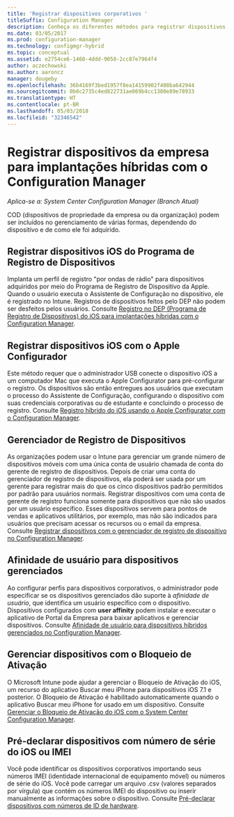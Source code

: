 ```yaml
---
title: 'Registrar dispositivos corporativos '
titleSuffix: Configuration Manager
description: Conheça os diferentes métodos para registrar dispositivos da empresa para implantações híbridas com o Configuration Manager.
ms.date: 03/05/2017
ms.prod: configuration-manager
ms.technology: configmgr-hybrid
ms.topic: conceptual
ms.assetid: e2754ce6-1460-4ddd-9050-2cc87e7964f4
author: aczechowski
ms.author: aaroncz
manager: dougeby
ms.openlocfilehash: 36b4169f3bed1957f8ea14159902f408ba642944
ms.sourcegitcommit: 0b0c2735c4ed822731ae069b4cc1380e89e78933
ms.translationtype: HT
ms.contentlocale: pt-BR
ms.lasthandoff: 05/03/2018
ms.locfileid: "32346542"
---
```

# <a name="enroll-company-owned-devices-for-hybrid-deployments-with-configuration-manager"></a>Registrar dispositivos da empresa para implantações híbridas com o Configuration Manager

*Aplica-se a: System Center Configuration Manager (Branch Atual)*

COD (dispositivos de propriedade da empresa ou da organização) podem ser incluídos no gerenciamento de várias formas, dependendo do dispositivo e de como ele foi adquirido.  

## <a name="enroll-device-enrollment-program-ios-devices"></a>Registrar dispositivos iOS do Programa de Registro de Dispositivos  
 Implanta um perfil de registro "por ondas de rádio" para dispositivos adquiridos por meio do Programa de Registro de Dispositivo da Apple. Quando o usuário executa o Assistente de Configuração no dispositivo, ele é registrado no Intune.  Registros de dispositivos feitos pelo DEP não podem ser desfeitos pelos usuários. Consulte [Registro no DEP (Programa de Registro de Dispositivos) do iOS para implantações híbridas com o Configuration Manager](../../mdm/deploy-use/ios-device-enrollment-program-for-hybrid.md).  

## <a name="enroll-ios-devices-with-apple-configurator"></a>Registrar dispositivos iOS com o Apple Configurador  
 Este método requer que o administrador USB conecte o dispositivo iOS a um computador Mac que executa o Apple Configurator para pré-configurar o registro. Os dispositivos são então entregues aos usuários que executam o processo do Assistente de Configuração, configurando o dispositivo com suas credenciais corporativas ou de estudante e concluindo o processo de registro. Consulte [Registro híbrido do iOS usando o Apple Configurator com o Configuration Manager](../../mdm/deploy-use/ios-hybrid-enrollment-using-apple-configurator.md).  

## <a name="device-enrollment-manager"></a>Gerenciador de Registro de Dispositivos  
 As organizações podem usar o Intune para gerenciar um grande número de dispositivos móveis com uma única conta de usuário chamada de conta do gerente de registro de dispositivos. Depois de criar uma conta do gerenciador de registro de dispositivos, ela poderá ser usada por um gerente para registrar mais do que os cinco dispositivos padrão permitidos por padrão para usuários normais. Registrar dispositivos com uma conta de gerente de registro funciona somente para dispositivos que não são usados por um usuário específico. Esses dispositivos servem para pontos de vendas e aplicativos utilitários, por exemplo, mas não são indicados para usuários que precisam acessar os recursos ou o email da empresa. Consulte [Registrar dispositivos com o gerenciador de registro de dispositivo no Configuration Manager](../../mdm/deploy-use/enroll-devices-with-device-enrollment-manager.md).  

## <a name="user-affinity-for-managed-devices"></a>Afinidade de usuário para dispositivos gerenciados  
 Ao configurar perfis para dispositivos corporativos, o administrador pode especificar se os dispositivos gerenciados dão suporte à *afinidade de usuário*, que identifica um usuário específico com o dispositivo. Dispositivos configurados com **user affinity** podem instalar e executar o aplicativo de Portal da Empresa para baixar aplicativos e gerenciar dispositivos. Consulte [Afinidade de usuário para dispositivos híbridos gerenciados no Configuration Manager](../../mdm/deploy-use/user-affinity-for-hybrid-managed-devices.md).  

## <a name="manage-devices-with-activation-lock"></a>Gerenciar dispositivos com o Bloqueio de Ativação  
 O Microsoft Intune pode ajudar a gerenciar o Bloqueio de Ativação do iOS, um recurso do aplicativo Buscar meu iPhone para dispositivos iOS 7.1 e posterior. O Bloqueio de Ativação é habilitado automaticamente quando o aplicativo Buscar meu iPhone for usado em um dispositivo. Consulte [Gerenciar o Bloqueio de Ativação do iOS com o System Center Configuration Manager](../../mdm/deploy-use/manage-ios-activation-lock.md).

 ## <a name="predeclare-devices-with-imei-or-ios-serial-numbers"></a>Pré-declarar dispositivos com número de série do iOS ou IMEI

Você pode identificar os dispositivos corporativos importando seus números IMEI (identidade internacional de equipamento móvel) ou números de série do iOS. Você pode carregar um arquivo .csv (valores separados por vírgula) que contém os números IMEI do dispositivo ou inserir manualmente as informações sobre o dispositivo.  Consulte [Pré-declarar dispositivos com números de ID de hardware](../../mdm/deploy-use/predeclare-devices-with-hardware-id.md).
